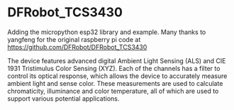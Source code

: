 # DFRobot_TCS3430

Adding the micropython esp32 library and example. Many thanks to yangfeng for the original raspberry pi code at https://github.com/DFRobot/DFRobot_TCS3430


The device features advanced digital Ambient Light Sensing (ALS) and CIE 1931 Tristimulus Color Sensing (XYZ). Each of the channels has a filter to control its optical response, which allows the device to accurately measure ambient light and sense color. These measurements are used to calculate chromaticity, illuminance and color temperature, all of which are used to support various potential applications.

